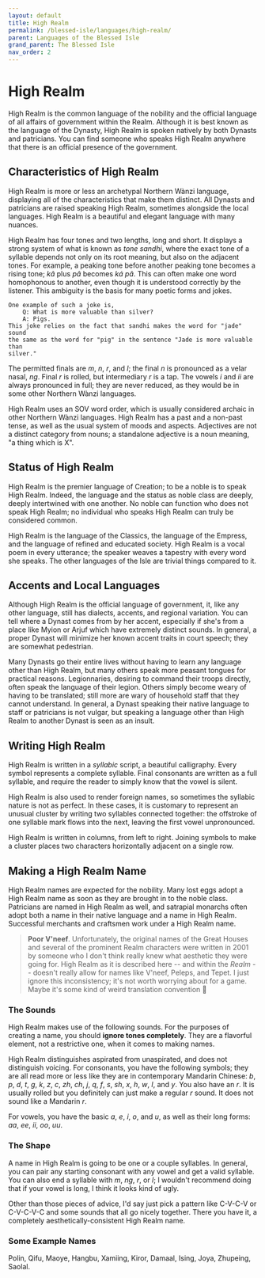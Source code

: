 ```yaml
---
layout: default
title: High Realm
permalink: /blessed-isle/languages/high-realm/
parent: Languages of the Blessed Isle
grand_parent: The Blessed Isle
nav_order: 2
---
```


# High Realm

High Realm is the common language of the nobility and the official language of
all affairs of government within the Realm. Although it is best known as the
language of the Dynasty, High Realm is spoken natively by both Dynasts and
patricians. You can find someone who speaks High Realm anywhere that there is an
official presence of the government.

## Characteristics of High Realm

High Realm is more or less an archetypal Northern Wànzi language, displaying all
of the characteristics that make them distinct. All Dynasts and patricians are
raised speaking High Realm, sometimes alongside the local languages. High Realm
is a beautiful and elegant language with many nuances.

High Realm has four tones and two lengths, long and short. It displays a strong
system of what is known as _tone sandhi_, where the exact tone of a syllable
depends not only on its root meaning, but also on the adjacent tones. For
example, a peaking tone before another peaking tone becomes a rising tone; _kâ_
plus _pâ_ becomes _ká pâ_. This can often make one word homophonous to another,
even though it is understood correctly by the listener. This ambiguity is the
basis for many poetic forms and jokes.

    One example of such a joke is,
        Q: What is more valuable than silver?
        A: Pigs.
    This joke relies on the fact that sandhi makes the word for "jade" sound
    the same as the word for "pig" in the sentence "Jade is more valuable than
    silver."

The permitted finals are _m_, _n_, _r_, and _l_; the final _n_ is pronounced as
a velar nasal, _ng_. Final _r_ is rolled, but intermediary _r_ is a tap. The
vowels _i_ and _ii_ are always pronounced in full; they are never reduced, as
they would be in some other Northern Wànzi languages.

High Realm uses an SOV word order, which is usually considered archaic in other
Northern Wànzi languages. High Realm has a past and a non-past tense, as well as
the usual system of moods and aspects. Adjectives are not a distinct category
from nouns; a standalone adjective is a noun meaning, "a thing which is X".

## Status of High Realm

High Realm is the premier language of Creation; to be a noble is to speak High
Realm. Indeed, the language and the status as noble class are deeply, deeply
intertwined with one another. No noble can function who does not speak High
Realm; no individual who speaks High Realm can truly be considered common.

High Realm is the language of the Classics, the language of the Empress, and the
language of refined and educated society. High Realm is a vocal poem in every
utterance; the speaker weaves a tapestry with every word she speaks. The other
languages of the Isle are trivial things compared to it.

## Accents and Local Languages

Although High Realm is the official language of government, it, like any other
language, still has dialects, accents, and regional variation. You can tell
where a Dynast comes from by her accent, especially if she's from a place like
Myion or Arjuf which have extremely distinct sounds. In general, a proper Dynast
will minimize her known accent traits in court speech; they are somewhat
pedestrian.

Many Dynasts go their entire lives without having to learn any language other
than High Realm, but many others speak more peasant tongues for practical
reasons. Legionnaries, desiring to command their troops directly, often speak
the language of their legion. Others simply become weary of having to be
translated; still more are wary of household staff that they cannot understand.
In general, a Dynast speaking their native language to staff or patricians is
not vulgar, but speaking a language other than High Realm to another Dynast is
seen as an insult.

## Writing High Realm

High Realm is written in a _syllabic_ script, a beautiful calligraphy. Every
symbol represents a complete syllable. Final consonants are written as a full
syllable, and require the reader to simply know that the vowel is silent.

High Realm is also used to render foreign names, so sometimes the syllabic
nature is not as perfect. In these cases, it is customary to represent an
unusual cluster by writing two syllables connected together: the offstroke of
one syllable mark flows into the next, leaving the first vowel unpronounced.

High Realm is written in columns, from left to right. Joining symbols to make a
cluster places two characters horizontally adjacent on a single row.

## Making a High Realm Name

High Realm names are expected for the nobility. Many lost eggs adopt a High
Realm name as soon as they are brought in to the noble class. Patricians are
named in High Realm as well, and satrapial monarchs often adopt both a name in
their native language and a name in High Realm. Successful merchants and
craftsmen work under a High Realm name.

> **Poor V'neef**. Unfortunately, the original names of the Great Houses and
> several of the prominent Realm characters were written in 2001 by someone who
> I don't think really knew what aesthetic they were going for. High Realm as it
> is described here -- and within the _Realm_ -- doesn't really allow for names
> like V'neef, Peleps, and Tepet. I just ignore this inconsistency; it's not
> worth worrying about for a game. Maybe it's some kind of weird translation
> convention 🤔

### The Sounds

High Realm makes use of the following sounds. For the purposes of creating a
name, you should **ignore tones completely**. They are a flavorful element, not
a restrictive one, when it comes to making names.

High Realm distinguishes aspirated from unaspirated, and does not distinguish
voicing. For consonants, you have the following symbols; they are all read more
or less like they are in contemporary Mandarin Chinese: _b_, _p_, _d_, _t_, _g_,
_k_, _z_, _c_, _zh_, _ch_, _j_, _q_, _f_, _s_, _sh_, _x_, _h_, _w_, _l_, and
_y_. You also have an _r_. It is usually rolled but you definitely can just make
a regular _r_ sound. It does not sound like a Mandarin _r_.

For vowels, you have the basic _a_, _e_, _i_, _o_, and _u_, as well as their
long forms: _aa_, _ee_, _ii_, _oo_, _uu_.

### The Shape

A name in High Realm is going to be one or a couple syllables. In general, you
can pair any starting consonant with any vowel and get a valid syllable. You can
also end a syllable with _m_, _ng_, _r_, or _l_; I wouldn't recommend doing that
if your vowel is long, I think it looks kind of ugly.

Other than those pieces of advice, I'd say just pick a pattern like C-V-C-V or
C-V-C-V-C and some sounds that all go nicely together. There you have it, a
completely aesthetically-consistent High Realm name.

### Some Example Names

Polin, Qifu, Maoye, Hangbu, Xamiing, Kiror, Damaal, Ising, Joya, Zhupeing,
Saolal.

